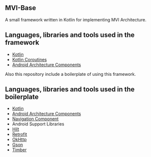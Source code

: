 
## MVI-Base

A small framework written in Kotlin for implementing MVI Architecture.

## Languages, libraries and tools used in the framework
* [Kotlin](https://kotlinlang.org/)
* [Kotlin Coroutines](https://github.com/Kotlin/kotlinx.coroutines)
* [Android Architecture Components](https://developer.android.com/topic/libraries/architecture/index.html)



Also this repository include a boilerplate of using this framework.

## Languages, libraries and tools used in the boilerplate
* [Kotlin](https://kotlinlang.org/)
* [Android Architecture Components](https://developer.android.com/topic/libraries/architecture/index.html)
* [Navigation Component](https://developer.android.com/guide/navigation)
* Android Support Libraries
* [Hilt](https://dagger.dev/hilt/)
* [Retrofit](http://square.github.io/retrofit/)
* [OkHttp](http://square.github.io/okhttp/)
* [Gson](https://github.com/google/gson)
* [Timber](https://github.com/JakeWharton/timber)
